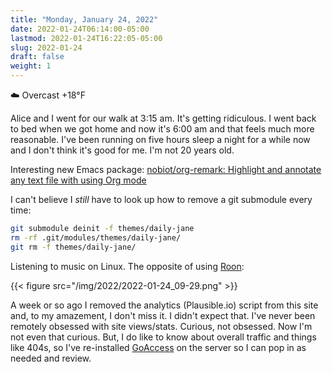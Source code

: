 ```yaml
---
title: "Monday, January 24, 2022"
date: 2022-01-24T06:14:00-05:00
lastmod: 2022-01-24T16:22:05-05:00
slug: 2022-01-24
draft: false
weight: 1
---
```


☁️ Overcast +18°F

Alice and I went for our walk at 3:15 am. It's getting ridiculous. I went back to bed when we got home and now it's 6:00 am and that feels much more reasonable. I've been running on five hours sleep a night for a while now and I don't think it's good for me. I'm not 20 years old.

Interesting new Emacs package: [nobiot/org-remark: Highlight and annotate any text file with using Org mode](https://github.com/nobiot/org-remark)

I can't believe I _still_ have to look up how to remove a git submodule every time:

```sh
git submodule deinit -f themes/daily-jane
rm -rf .git/modules/themes/daily-jane/
git rm -f themes/daily-jane/
```

Listening to music on Linux. The opposite of using [Roon](https://roonlabs.com):

{{< figure src="/img/2022/2022-01-24_09-29.png" >}}

A week or so ago I removed the analytics (Plausible.io) script from this site and, to my amazement, I don't miss it. I didn't expect that. I've never been remotely obsessed with site views/stats. Curious, not obsessed. Now I'm not even that curious. But, I do like to know about overall traffic and things like 404s, so I've re-installed [GoAccess](https://goaccess.io/) on the server so I can pop in as needed and review.

[//]: # "Exported with love from a post written in Org mode"
[//]: # "- https://github.com/kaushalmodi/ox-hugo"
